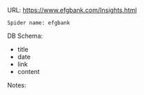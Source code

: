 URL: https://www.efgbank.com/Insights.html

    Spider name: efgbank

DB Schema:
- title
- date
- link
- content

Notes: